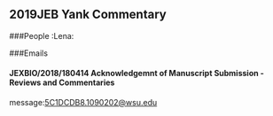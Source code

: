 ## 2019JEB Yank Commentary

###People
:Lena: 

###Emails
#### JEXBIO/2018/180414 Acknowledgemnt of Manuscript Submission - Reviews and Commentaries
message:<5C1DCDB8.1090202@wsu.edu>
